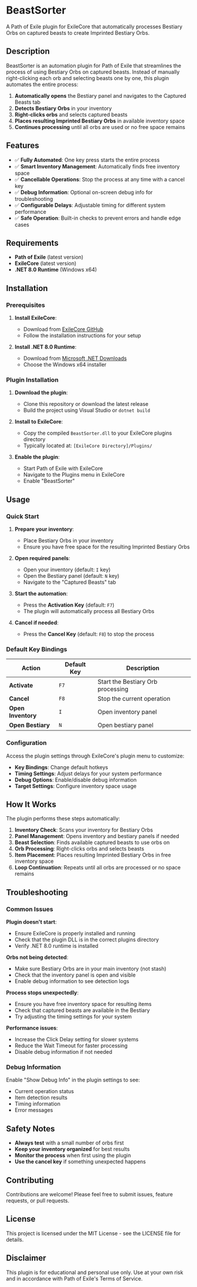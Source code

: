 # BeastSorter

A Path of Exile plugin for ExileCore that automatically processes Bestiary Orbs on captured beasts to create Imprinted Bestiary Orbs.

## Description

BeastSorter is an automation plugin for Path of Exile that streamlines the process of using Bestiary Orbs on captured beasts. Instead of manually right-clicking each orb and selecting beasts one by one, this plugin automates the entire process:

1. **Automatically opens** the Bestiary panel and navigates to the Captured Beasts tab
2. **Detects Bestiary Orbs** in your inventory
3. **Right-clicks orbs** and selects captured beasts
4. **Places resulting Imprinted Bestiary Orbs** in available inventory space
5. **Continues processing** until all orbs are used or no free space remains

## Features

- ✅ **Fully Automated**: One key press starts the entire process
- ✅ **Smart Inventory Management**: Automatically finds free inventory space
- ✅ **Cancellable Operations**: Stop the process at any time with a cancel key
- ✅ **Debug Information**: Optional on-screen debug info for troubleshooting
- ✅ **Configurable Delays**: Adjustable timing for different system performance
- ✅ **Safe Operation**: Built-in checks to prevent errors and handle edge cases

## Requirements

- **Path of Exile** (latest version)
- **ExileCore** (latest version)
- **.NET 8.0 Runtime** (Windows x64)

## Installation

### Prerequisites

1. **Install ExileCore**:
   - Download from [ExileCore GitHub](https://github.com/ExileCore/ExileCore)
   - Follow the installation instructions for your setup

2. **Install .NET 8.0 Runtime**:
   - Download from [Microsoft .NET Downloads](https://dotnet.microsoft.com/download/dotnet/8.0)
   - Choose the Windows x64 installer

### Plugin Installation

1. **Download the plugin**:
   - Clone this repository or download the latest release
   - Build the project using Visual Studio or `dotnet build`

2. **Install to ExileCore**:
   - Copy the compiled `BeastSorter.dll` to your ExileCore plugins directory
   - Typically located at: `[ExileCore Directory]/Plugins/`

3. **Enable the plugin**:
   - Start Path of Exile with ExileCore
   - Navigate to the Plugins menu in ExileCore
   - Enable "BeastSorter"

## Usage

### Quick Start

1. **Prepare your inventory**:
   - Place Bestiary Orbs in your inventory
   - Ensure you have free space for the resulting Imprinted Bestiary Orbs

2. **Open required panels**:
   - Open your inventory (default: `I` key)
   - Open the Bestiary panel (default: `N` key)
   - Navigate to the "Captured Beasts" tab

3. **Start the automation**:
   - Press the **Activation Key** (default: `F7`)
   - The plugin will automatically process all Bestiary Orbs

4. **Cancel if needed**:
   - Press the **Cancel Key** (default: `F8`) to stop the process

### Default Key Bindings

| Action | Default Key | Description |
|--------|-------------|-------------|
| **Activate** | `F7` | Start the Bestiary Orb processing |
| **Cancel** | `F8` | Stop the current operation |
| **Open Inventory** | `I` | Open inventory panel |
| **Open Bestiary** | `N` | Open bestiary panel |

### Configuration

Access the plugin settings through ExileCore's plugin menu to customize:

- **Key Bindings**: Change default hotkeys
- **Timing Settings**: Adjust delays for your system performance
- **Debug Options**: Enable/disable debug information
- **Target Settings**: Configure inventory space usage

## How It Works

The plugin performs these steps automatically:

1. **Inventory Check**: Scans your inventory for Bestiary Orbs
2. **Panel Management**: Opens inventory and bestiary panels if needed
3. **Beast Selection**: Finds available captured beasts to use orbs on
4. **Orb Processing**: Right-clicks orbs and selects beasts
5. **Item Placement**: Places resulting Imprinted Bestiary Orbs in free inventory space
6. **Loop Continuation**: Repeats until all orbs are processed or no space remains

## Troubleshooting

### Common Issues

**Plugin doesn't start**:
- Ensure ExileCore is properly installed and running
- Check that the plugin DLL is in the correct plugins directory
- Verify .NET 8.0 runtime is installed

**Orbs not being detected**:
- Make sure Bestiary Orbs are in your main inventory (not stash)
- Check that the inventory panel is open and visible
- Enable debug information to see detection logs

**Process stops unexpectedly**:
- Ensure you have free inventory space for resulting items
- Check that captured beasts are available in the Bestiary
- Try adjusting the timing settings for your system

**Performance issues**:
- Increase the Click Delay setting for slower systems
- Reduce the Wait Timeout for faster processing
- Disable debug information if not needed

### Debug Information

Enable "Show Debug Info" in the plugin settings to see:
- Current operation status
- Item detection results
- Timing information
- Error messages

## Safety Notes

- **Always test** with a small number of orbs first
- **Keep your inventory organized** for best results
- **Monitor the process** when first using the plugin
- **Use the cancel key** if something unexpected happens

## Contributing

Contributions are welcome! Please feel free to submit issues, feature requests, or pull requests.

## License

This project is licensed under the MIT License - see the LICENSE file for details.

## Disclaimer

This plugin is for educational and personal use only. Use at your own risk and in accordance with Path of Exile's Terms of Service.